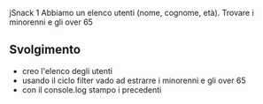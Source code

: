 jSnack 1
Abbiamo un elenco utenti (nome, cognome, età).
Trovare i minorenni e gli over 65
## Svolgimento
- creo l'elenco degli utenti
- usando il ciclo filter vado ad estrarre i minorenni e gli over 65
- con il console.log stampo i precedenti